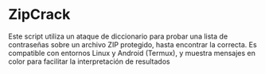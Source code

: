 # ZipCrack
Este script utiliza un ataque de diccionario para probar una lista de contraseñas sobre un archivo ZIP protegido, hasta encontrar la correcta. Es compatible con entornos Linux y Android (Termux), y muestra mensajes en color para facilitar la interpretación de resultados
